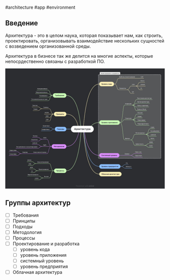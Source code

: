 #architecture #app #environment

## Введение

Архитектура - это в целом наука, которая показывает нам, как строить, проектировать, организовывать взаимодействие нескольких сущностей с возведением организованной среды.

Архитектура в бизнесе так же делится на многие аспекты, которые непосрдественно связаны с разработкой ПО.

![](_png/34c8cbbe7e72862df3125c4e8840076b.png)

## Группы архитектур

- [ ] Требования
- [ ] Принципы
- [ ] Подходы
- [ ] Методология
- [ ] Процессы
- [ ] Проектирование и разработка
    - [ ] уровень кода
    - [ ] уровень приложения
    - [ ] системный уровень
    - [ ] уровень предприятия
- [ ] Облачная архитектура
